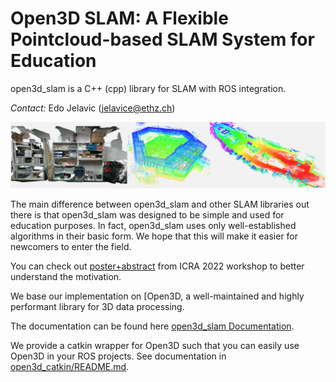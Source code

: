 # Open3D SLAM: A Flexible Pointcloud-based SLAM System for Education

open3d_slam is a C++ (cpp) library for SLAM with ROS integration. 

*Contact:* Edo Jelavic (jelavice@ethz.ch)

![title_img](documentation/images/o3d_slam.png)


The main difference between open3d_slam and other SLAM libraries out there is that open3d_slam was designed
to be simple and used for education purposes. In fact, open3d_slam uses only well-established algorithms in their basic form.
We hope that this will make it easier for newcomers to enter the field.

You can check out [poster+abstract](https://www.research-collection.ethz.ch/handle/20.500.11850/551852) from ICRA 2022 workshop to
better understand the motivation.

We base our implementation on [Open3D, a well-maintained and highly performant library for
3D data processing.

The documentation can be found here [open3d_slam Documentation](https://open3d-slam.readthedocs.io/en/latest/).

We provide a catkin wrapper for Open3D such that you can easily use Open3D in your ROS projects. See documentation in
[open3d_catkin/README.md](https://github.com/leggedrobotics/open3d_slam/tree/master/open3d_catkin).

